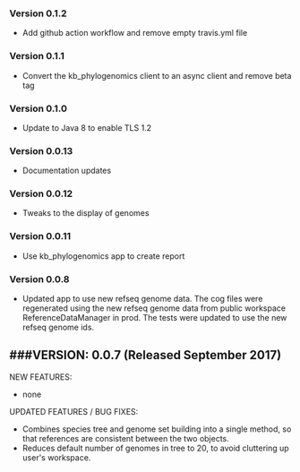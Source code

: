 ### Version 0.1.2
- Add github action workflow and remove empty travis.yml file

### Version 0.1.1
- Convert the kb_phylogenomics client to an async client and remove beta tag

### Version 0.1.0
- Update to Java 8 to enable TLS 1.2

### Version 0.0.13
- Documentation updates

### Version 0.0.12
- Tweaks to the display of genomes

### Version 0.0.11
- Use kb_phylogenomics app to create report

### Version 0.0.8
- Updated app to use new refseq genome data. The cog files were regenerated using
the new refseq genome data from public workspace ReferenceDataManager in prod.
The tests were updated to use the new refseq genome ids.

###VERSION:  0.0.7 (Released September 2017)
--
NEW FEATURES:
- none

UPDATED FEATURES / BUG FIXES:
- Combines species tree and genome set building into a single method,
  so that references are consistent between the two objects.
- Reduces default number of genomes in tree to 20, to avoid cluttering
  up user's workspace.
